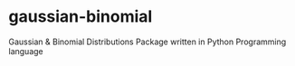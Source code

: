 # gaussian-binomial
Gaussian &amp; Binomial Distributions Package written in Python Programming language
